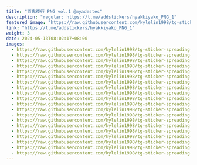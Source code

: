 ```yaml
---
title: "百鬼夜行 PNG vol.1 @myadestes"
description: "regular: https://t.me/addstickers/hyakkiyako_PNG_1"
featured_image: "https://raw.githubusercontent.com/kylelin1998/tg-sticker-spreading-worldwide-images/main/img/98c03c68-c50c-451a-9508-df6fbb47646b.jpg"
link: "https://t.me/addstickers/hyakkiyako_PNG_1"
weight: 3
date: 2024-05-13T08:02:17+08:00
images:
  - https://raw.githubusercontent.com/kylelin1998/tg-sticker-spreading-worldwide-images/main/img/98c03c68-c50c-451a-9508-df6fbb47646b.jpg
  - https://raw.githubusercontent.com/kylelin1998/tg-sticker-spreading-worldwide-images/main/img/62c5d395-aab2-49de-929c-820b097e7b5a.jpg
  - https://raw.githubusercontent.com/kylelin1998/tg-sticker-spreading-worldwide-images/main/img/214d9ca4-acde-4ff2-a0e9-5fc3cde4b2e9.jpg
  - https://raw.githubusercontent.com/kylelin1998/tg-sticker-spreading-worldwide-images/main/img/78dfc6b1-0bac-4472-9990-93c303fd7ac8.jpg
  - https://raw.githubusercontent.com/kylelin1998/tg-sticker-spreading-worldwide-images/main/img/daa3f2d8-5c92-4bdf-b5c7-2b0ca9b3fe06.jpg
  - https://raw.githubusercontent.com/kylelin1998/tg-sticker-spreading-worldwide-images/main/img/f9c76a0f-c99d-4b8c-b7ae-ea5d13cf64b8.jpg
  - https://raw.githubusercontent.com/kylelin1998/tg-sticker-spreading-worldwide-images/main/img/3c149595-0102-4864-b4dc-dffeac2ec972.jpg
  - https://raw.githubusercontent.com/kylelin1998/tg-sticker-spreading-worldwide-images/main/img/87f010cc-0695-4199-a6a6-e9a6961f04a5.jpg
  - https://raw.githubusercontent.com/kylelin1998/tg-sticker-spreading-worldwide-images/main/img/f1b7883a-eb92-4fd7-b426-609d58e55741.jpg
  - https://raw.githubusercontent.com/kylelin1998/tg-sticker-spreading-worldwide-images/main/img/8b3c11d5-21ee-478d-ad27-c98c90c683ee.jpg
  - https://raw.githubusercontent.com/kylelin1998/tg-sticker-spreading-worldwide-images/main/img/da6e56c1-5b17-470f-97cf-0858bf4e2144.jpg
  - https://raw.githubusercontent.com/kylelin1998/tg-sticker-spreading-worldwide-images/main/img/c344eedf-8492-4ec8-8d34-7bd9569c79a4.jpg
  - https://raw.githubusercontent.com/kylelin1998/tg-sticker-spreading-worldwide-images/main/img/a4972bbf-cff1-46d6-a5e9-4a97a5c21e92.jpg
  - https://raw.githubusercontent.com/kylelin1998/tg-sticker-spreading-worldwide-images/main/img/d9b5006f-fb58-4f99-9074-1a0e4153ff78.jpg
  - https://raw.githubusercontent.com/kylelin1998/tg-sticker-spreading-worldwide-images/main/img/d83a6f69-90d6-4f91-8efc-774b1a84de74.jpg
  - https://raw.githubusercontent.com/kylelin1998/tg-sticker-spreading-worldwide-images/main/img/a1db079d-75b1-48e6-91f1-6fded0b7f108.jpg
  - https://raw.githubusercontent.com/kylelin1998/tg-sticker-spreading-worldwide-images/main/img/71fbd12e-1509-40eb-abdb-cab703080c1b.jpg
  - https://raw.githubusercontent.com/kylelin1998/tg-sticker-spreading-worldwide-images/main/img/245260d4-44e4-44a0-9155-506420dbc4d7.jpg
  - https://raw.githubusercontent.com/kylelin1998/tg-sticker-spreading-worldwide-images/main/img/e1d9b1c3-9d2c-4a56-b6bd-f53d9ecb5520.jpg
  - https://raw.githubusercontent.com/kylelin1998/tg-sticker-spreading-worldwide-images/main/img/5a9220eb-1c0a-43fc-9038-532a43b0afc6.jpg
---
```


